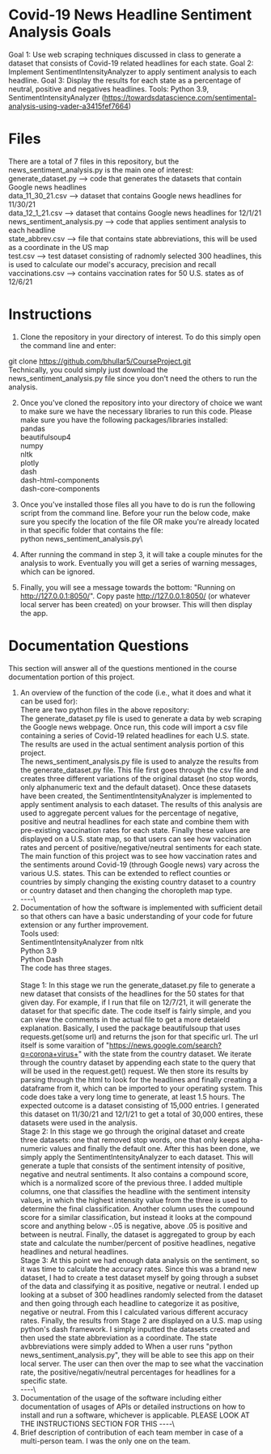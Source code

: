 # Covid-19 News Headline Sentiment Analysis Goals

Goal 1: Use web scraping techniques discussed in class to generate a dataset that consists of Covid-19 related headlines for each state.
Goal 2: Implement SentimentIntensityAnalyzer to apply sentiment analysis to each headline.
Goal 3: Display the results for each state as a percentage of neutral, positive and negatives headlines.
Tools: Python 3.9, SentimentIntensityAnalyzer (https://towardsdatascience.com/sentimental-analysis-using-vader-a3415fef7664) 

# Files

There are a total of 7 files in this repository, but the news_sentiment_analysis.py is the main one of interest:  <br/>
  generate_dataset.py --> code that generates the datasets that contain Google news headlines <br/>
  data_11_30_21.csv  --> dataset that contains Google news headlines for 11/30/21  <br/>
  data_12_1_21.csv --> dataset that contains Google news headlines for 12/1/21  <br/>
  news_sentiment_analysis.py --> code that applies sentiment analysis to each headline  <br/>
  state_abbrev.csv --> file that contains state abbreviations, this will be used as a coordinate in the US map   <br/>
  test.csv --> test dataset consisting of radnomly selected 300 headlines, this is used to calculate our model's accuracy, precision and recall  <br/>
  vaccinations.csv --> contains vaccination rates for 50 U.S. states as of 12/6/21 <br/>
  
# Instructions 

1. Clone the repository in your directory of interest. To do this simply open the command line and enter:

 git clone https://github.com/bhullar5/CourseProject.git \
 Technically, you could simply just download the news_sentiment_analysis.py file since you don't need the others to run the analysis. 
 
2. Once you've cloned the repository into your directory of choice we want to make sure we have the necessary libraries to run this code. Please make sure you have the following packages/libraries installed:\
pandas\
beautifulsoup4\
numpy\
nltk\
plotly\
dash  \
dash-html-components\
dash-core-components

3. Once you've installed those files all you have to do is run the following script from the command line. Before your run the below code, make sure you specify the location of the file OR make you're already located in that specific folder that contains the file: \
python news_sentiment_analysis.py\

4. After running the command in step 3, it will take a couple minutes for the analysis to work. Eventually you will get a series of warning messages, which can be ignored.

5. Finally, you will see a message towards the bottom: "Running on http://127.0.0.1:8050/". Copy paste http://127.0.0.1:8050/ (or whatever local server has been created) on your browser. This will then display the app. 

# Documentation Questions

This section will answer all of the questions mentioned in the course documentation portion of this project.

1) An overview of the function of the code (i.e., what it does and what it can be used for):\
There are two python files in the above repository:\
The generate_dataset.py file is used to generate a data by web scraping the Google news webpage. Once run, this code will import a csv file containing a series of Covid-19 related headlines for each U.S. state. The results are used in the actual sentiment analysis portion of this project. \
The news_sentiment_analysis.py file is used to analyze the results from the generate_dataset.py file. This file first goes through the csv file and creates three different variations of the original dataset (no stop words, only alphanumeric text and the default dataset). Once these datasets have been created, the SentimentIntensityAnalyzer is implemented to apply sentiment analysis to each dataset. The results of this analysis are used to aggregate percent values for the percentage of negative, positive and neutral headlines for each state and combine them with pre-existing vaccination rates for each state. Finally these values are displayed on a U.S. state map, so that users can see how vaccination rates and percent of positive/negative/neutral sentiments for each state. \
The main function of this project was to see how vaccination rates and the sentiments around Covid-19 (through Google news) vary across the various U.S. states. This can be extended to reflect counties or countries by simply changing the existing country dataset to a country or country dataset and then changing the choropleth map type.\
----\
2) Documentation of how the software is implemented with sufficient detail so that others can have a basic understanding of your code for future extension or any further improvement. \
Tools used: \
SentimentIntensityAnalyzer from nltk\
Python 3.9\
Python Dash\
The code has three stages.\
 \
Stage 1: In this stage we run the generate_dataset.py file to generate a new dataset that consists of the headlines for the 50 states for that given day. For example, if I run that file on 12/7/21, it will generate the dataset for that specific date. The code itself is fairly simple, and you can view the comments in the actual file to get a more detaield explanation. Basically, I used the package beautifulsoup that uses requests.get(some url) and returns the json for that specific url. The url itself is some varaition of "https://news.google.com/search?q=corona+virus+" with the state from the country dataset. We iterate through the country dataset by appending each state to the query that will be used in the request.get() request. We then store its results by parsing through the html to look for the headlines and finally creating a dataframe from it, which can be imported to your operating system. This code does take a very long time to generate, at least 1.5 hours. The expected outcome is a dataset consisting of 15,000 entries. I generated this dataset on 11/30/21 and 12/1/21 to get a total of 30,000 entires, these datasets were used in the analysis. \
Stage 2: In this stage we go through the original dataset and create three datasets: one that removed stop words, one that only keeps alpha-numeric values and finally the default one. After this has been done, we simply apply the SentimentIntensityAnalyzer to each dataset. This will generate a tuple that consists of the sentiment intensity of positive, negative and neutral sentiments. It also contains a compound score, which is a normalized score of the previous three. I added multiple columns, one that classifies the headline with the sentiment intensity values, in which the highest intensity value from the three is used to determine the final classification. Another column uses the compound score for a similar classification, but instead it looks at the compound score and anything below -.05 is negative, above .05 is positive and between is neutral. Finally, the dataset is aggregated to group by each state and calculate the number/percent of positive headlines, negative headlines and netural headlines. \
Stage 3: At this point we had enough data analysis on the sentiment, so it was time to calculate the accuracy rates. Since this was a brand new dataset, I had to create a test dataset myself by going through a subset of the data and classifying it as positive, negative or neutral. I ended up looking at a subset of 300 headlines randomly selected from the dataset and then going through each headline to categorize it as positive, negative or neutral. From this I calculated various different accuracy rates. Finally, the results from Stage 2 are displayed on a U.S. map using python's dash framework. I simply inputted the datasets created and then used the state abbreviation as a coordinate. The state avbbreviations were simply added to  When a user runs "python news_sentiment_analysis.py", they will be able to see this app on their local server. The user can then over the map to see what the vaccination rate, the positive/negativ/neutral percentages for headlines for a specific state.\
----\
3) Documentation of the usage of the software including either documentation of usages of APIs or detailed instructions on how to install and run a software, whichever is applicable. 
PLEASE LOOK AT THE INSTRUCTIONS SECTION FOR THIS
----\
4) Brief description of contribution of each team member in case of a multi-person team.
I was the only one on the team.
